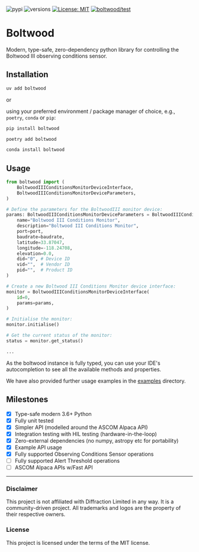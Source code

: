 ![pypi](https://img.shields.io/pypi/v/boltwood.svg)
![versions](https://img.shields.io/pypi/pyversions/boltwood.svg)
[![License: MIT](https://img.shields.io/badge/License-MIT-blue.svg)](https://opensource.org/licenses/MIT)
[![boltwood/test](https://github.com/michealroberts/boltwood/actions/workflows/test.yml/badge.svg)](https://github.com/michealroberts/boltwood/actions/workflows/test.yml)

# Boltwood

Modern, type-safe, zero-dependency python library for controlling the Boltwood III observing conditions sensor.

## Installation

```bash
uv add boltwood
```

or

using your preferred environment / package manager of choice, e.g., `poetry`, `conda` or `pip`:

```bash
pip install boltwood
```

```bash
poetry add boltwood
```

```bash
conda install boltwood
```

## Usage

```python
from boltwood import (
    BoltwoodIIIConditionsMonitorDeviceInterface,
    BoltwoodIIIConditionsMonitorDeviceParameters,
)

# Define the parameters for the BoltwoodIII monitor device:
params: BoltwoodIIIConditionsMonitorDeviceParameters = BoltwoodIIIConditionsMonitorDeviceParameters(
    name="Boltwood III Conditions Monitor",
    description="Boltwood III Conditions Monitor",
    port=port,
    baudrate=baudrate,
    latitude=33.87047,
    longitude=-118.24708,
    elevation=0.0,
    did="0", # Device ID
    vid="",  # Vendor ID
    pid="",  # Product ID
)

# Create a new Boltwood III Conditions Monitor device interface:
monitor = BoltwoodIIIConditionsMonitorDeviceInterface(
    id=0,
    params=params,
)

# Initialise the monitor:
monitor.initialise()

# Get the current status of the monitor:
status = monitor.get_status()

...
```

As the boltwood instance is fully typed, you can use your IDE's autocompletion to see all the available methods and properties.

We have also provided further usage examples in the [examples](./examples) directory.

## Milestones

- [X] Type-safe modern 3.6+ Python
- [X] Fully unit tested
- [X] Simpler API (modelled around the ASCOM Alpaca API)
- [X] Integration testing with HIL testing (hardware-in-the-loop)
- [X] Zero-external dependencies (no numpy, astropy etc for portability)
- [X] Example API usage
- [X] Fully supported Observing Conditions Sensor operations
- [ ] Fully supported Alert Threshold operations
- [ ] ASCOM Alpaca APIs w/Fast API

---

### Disclaimer

This project is not affiliated with Diffraction Limited in any way. It is a community-driven project. All trademarks and logos are the property of their respective owners.

### License

This project is licensed under the terms of the MIT license.
